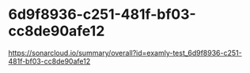 # 6d9f8936-c251-481f-bf03-cc8de90afe12
https://sonarcloud.io/summary/overall?id=examly-test_6d9f8936-c251-481f-bf03-cc8de90afe12
